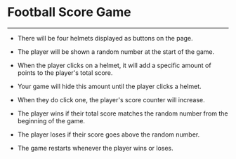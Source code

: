 # Football Score Game
---------------------------------
* There will be four helmets displayed as buttons on the page.

* The player will be shown a random number at the start of the game.

* When the player clicks on a helmet, it will add a specific amount of points to the player's total score. 

* Your game will hide this amount until the player clicks a helmet.

* When they do click one, the player's score counter will increase.

* The player wins if their total score matches the random number from the beginning of the game.

* The player loses if their score goes above the random number.

* The game restarts whenever the player wins or loses.
